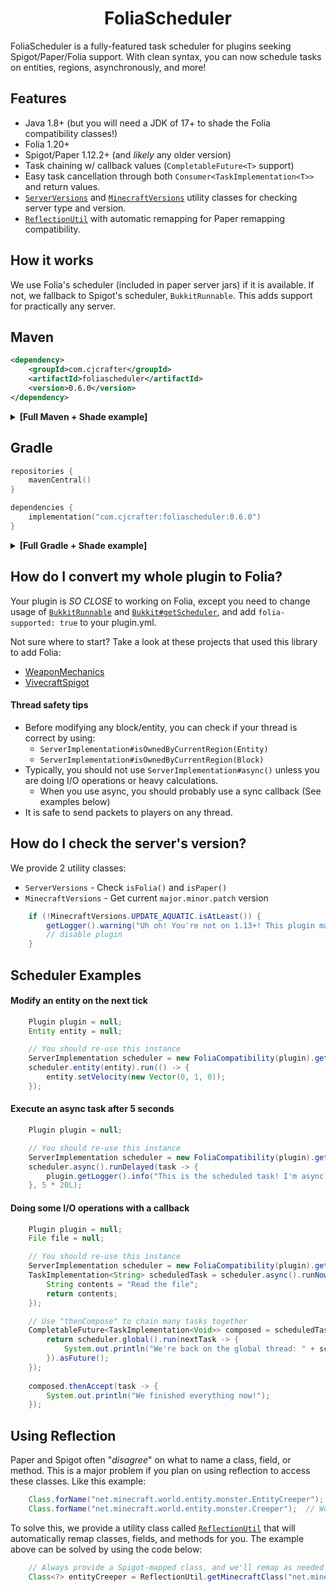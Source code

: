 <div align="center">

# FoliaScheduler

</div>

FoliaScheduler is a fully-featured task scheduler for plugins seeking Spigot/Paper/Folia support. With clean syntax,
you can now schedule tasks on entities, regions, asynchronously, and more!

## Features
* Java 1.8+ (but you will need a JDK of 17+ to shade the Folia compatibility classes!)
* Folia 1.20+
* Spigot/Paper 1.12.2+ (and *likely* any older version)
* Task chaining w/ callback values (`CompletableFuture<T>` support)
* Easy task cancellation through both `Consumer<TaskImplementation<T>>` and return values.
* [`ServerVersions`](https://github.com/CJCrafter/FoliaScheduler/blob/master/src/main/java/com/cjcrafter/foliascheduler/util/ServerVersions.java) and [`MinecraftVersions`](https://github.com/CJCrafter/FoliaScheduler/blob/master/src/main/java/com/cjcrafter/foliascheduler/util/MinecraftVersions.java) utility classes for checking server type and version.
* [`ReflectionUtil`](https://github.com/CJCrafter/FoliaScheduler/blob/master/src/main/java/com/cjcrafter/foliascheduler/util/ReflectionUtil.java) with automatic remapping for Paper remapping compatibility.

## How it works
We use Folia's scheduler (included in paper server jars) if it is available. If not, we fallback to
Spigot's scheduler, `BukkitRunnable`. This adds support for practically any server. 

## Maven
```xml
<dependency>
    <groupId>com.cjcrafter</groupId>
    <artifactId>foliascheduler</artifactId>
    <version>0.6.0</version>
</dependency>
```

<details>
<summary><b>[Full Maven + Shade example]</b></summary>

```xml
<dependencies>
    <dependency>
        <groupId>com.cjcrafter</groupId>
        <artifactId>foliascheduler</artifactId>
        <version>0.6.0</version>
    </dependency>
</dependencies>

<build>
    <plugins>
        <plugin>
            <groupId>org.apache.maven.plugins</groupId>
            <artifactId>maven-shade-plugin</artifactId>
            <version>3.6.0</version>  <!-- always check for latest -->
            <executions>
                <execution>
                    <phase>package</phase>
                    <goals>
                        <goal>shade</goal>
                    </goals>
                    <configuration>
                        <relocations>
                            <relocation>
                                <pattern>com.cjcrafter.foliascheduler</pattern>
                                <shadedPattern>com.example.foliascheduler</shadedPattern>
                            </relocation>
                        </relocations>
                    </configuration>
                </execution>
            </executions>
        </plugin>
    </plugins>
</build>
```
</details>

## Gradle
```kotlin
repositories {
    mavenCentral()
}

dependencies {
    implementation("com.cjcrafter:foliascheduler:0.6.0")
}
```

<details>
<summary><b>[Full Gradle + Shade example]</b></summary>

```kotlin
plugins {
    java  // or kotlin("jvm") version "..."
    //id("com.github.johnrengelman.shadow") version "8.1.1"  // for below Java 21... always check for latest
    id("io.github.gooler.shadow") version "8.1.7"  // for Java 21+... always check for latest
    id("net.minecrell.plugin-yml.bukkit") version "0.6.0"  // always check for latest
}

repositories {
    mavenCentral()
}

dependencies {
    // TODO add your version of Spigot/Paper here
    implementation("com.cjcrafter:foliascheduler:0.6.0")
}

// See https://github.com/Minecrell/plugin-yml
bukkit {
    main = "com.example.MyPlugin"
    foliaSupported = true
}

tasks.shadowJar {
    archiveFileName.set("MyPlugin-${project.version}.jar")
    relocate("com.cjcrafter.foliascheduler", "com.example.foliascheduler")
}
```
</details>

## How do I convert my whole plugin to Folia?
Your plugin is *SO CLOSE* to working on Folia, except you need to change usage of 
[`BukkitRunnable`](https://hub.spigotmc.org/javadocs/bukkit/org/bukkit/scheduler/BukkitRunnable.html) and 
[`Bukkit#getScheduler`](https://hub.spigotmc.org/javadocs/bukkit/org/bukkit/Bukkit.html#getScheduler()),
and add `folia-supported: true` to your plugin.yml. 

Not sure where to start? Take a look at these projects that used this library to add Folia:
* [WeaponMechanics](https://github.com/WeaponMechanics/MechanicsMain/pull/433/)
* [VivecraftSpigot](https://github.com/CJCrafter/VivecraftSpigot/pull/5)

#### Thread safety tips
* Before modifying any block/entity, you can check if your thread is correct by using:
  * `ServerImplementation#isOwnedByCurrentRegion(Entity)`
  * `ServerImplementation#isOwnedByCurrentRegion(Block)`
* Typically, you should not use `ServerImplementation#async()` unless you are doing I/O operations or heavy calculations.
  * When you use async, you should probably use a sync callback (See examples below)
* It is safe to send packets to players on any thread. 

## How do I check the server's version?
We provide 2 utility classes:
* `ServerVersions` - Check `isFolia()` and `isPaper()`
* `MinecraftVersions` - Get current `major.minor.patch` version

```java
    if (!MinecraftVersions.UPDATE_AQUATIC.isAtLeast()) {
        getLogger().warning("Uh oh! You're not on 1.13+! This plugin may not work correctly!");
        // disable plugin
    }
```

## Scheduler Examples

#### Modify an entity on the next tick
```java
    Plugin plugin = null;
    Entity entity = null;

    // You should re-use this instance
    ServerImplementation scheduler = new FoliaCompatibility(plugin).getServerImplementation();
    scheduler.entity(entity).run(() -> {
        entity.setVelocity(new Vector(0, 1, 0));
    }); 
```

#### Execute an async task after 5 seconds
```java
    Plugin plugin = null;

    // You should re-use this instance
    ServerImplementation scheduler = new FoliaCompatibility(plugin).getServerImplementation();
    scheduler.async().runDelayed(task -> {
        plugin.getLogger().info("This is the scheduled task! I'm async! " + task);
    }, 5 * 20L);
```

#### Doing some I/O operations with a callback
```java
    Plugin plugin = null;
    File file = null;

    // You should re-use this instance
    ServerImplementation scheduler = new FoliaCompatibility(plugin).getServerImplementation();
    TaskImplementation<String> scheduledTask = scheduler.async().runNow(task -> {
        String contents = "Read the file";
        return contents;
    });

    // Use "thenCompose" to chain many tasks together
    CompletableFuture<TaskImplementation<Void>> composed = scheduledTask.asFuture().thenCompose(task -> {
        return scheduler.global().run(nextTask -> {
            System.out.println("We're back on the global thread: " + scheduledTask.getCallback());
        }).asFuture();
    });
        
    composed.thenAccept(task -> {
        System.out.println("We finished everything now!");
    });
```

## Using Reflection
Paper and Spigot often "*disagree*" on what to name a class, field, or method. This is a
major problem if you plan on using reflection to access these classes. Like this example:
```java
    Class.forName("net.minecraft.world.entity.monster.EntityCreeper");  // Works on Spigot servers
    Class.forName("net.minecraft.world.entity.monster.Creeper");  // Works on Paper servers
```

To solve this, we provide a utility class called [`ReflectionUtil`](https://github.com/CJCrafter/FoliaScheduler/blob/master/src/main/java/com/cjcrafter/foliascheduler/util/ReflectionUtil.java)
that will automatically remap classes, fields, and methods for you. The example
above can be solved by using the code below:

```java
    // Always provide a Spigot-mapped class, and we'll remap as needed
    Class<?> entityCreeper = ReflectionUtil.getMinecraftClass("net.minecraft.world.entity.monster.EntityCreeper");
```
